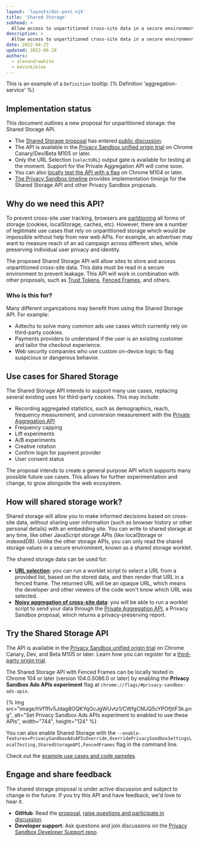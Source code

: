 ```yaml
---
layout: 'layouts/doc-post.njk'
title: 'Shared Storage'
subhead: >
  Allow access to unpartitioned cross-site data in a secure environment.
description: >
  Allow access to unpartitioned cross-site data in a secure environment.
date: 2022-04-25
updated: 2022-06-28
authors:
  - alexandrawhite
  - kevinkiklee
---
```


This is an example of a `Definition` tooltip: {% Definition 'aggregation-service' %}

## Implementation status

This document outlines a new proposal for unpartitioned storage: the Shared
Storage API.

*  The [Shared Storage proposal](https://github.com/WICG/shared-storage)
   has entered [public discussion](https://github.com/WICG/shared-storage/issues).
*  The API is available in the [Privacy Sandbox unified origin trial](/blog/expanding-privacy-sandbox-testing/)
   on Chrome Canary/Dev/Beta M105 or later.
*  Only the URL Selection (`selectURL`) output gate is available for
   testing at the moment. Support for the Private Aggregation API will
   come soon.
*  You can also [locally test the API with a flag](#try-the-shared-storage-api) on Chrome M104 or later.
*  [The Privacy Sandbox timeline](http://privacysandbox.com/timeline)
   provides implementation timings for the Shared Storage API and other
   Privacy Sandbox proposals.


## Why do we need this API?

To prevent cross-site user tracking, browsers are 
[partitioning](https://blog.chromium.org/2020/01/building-more-private-web-path-towards.html)
all forms of storage (cookies, localStorage, caches, etc). However, there are
a number of legitimate use cases that rely on unpartitioned storage which
would be impossible without help from new web APIs. For example, an advertiser
may want to measure reach of an ad campaign across different sites, while
preserving individual user privacy and identity.

The proposed Shared Storage API will allow sites to store and access
unpartitioned cross-site data. This data must be read in a secure environment
to prevent leakage. This API will work in combination with other proposals,
such as [Trust Tokens](/docs/privacy-sandbox/trust-tokens/),
[Fenced Frames](/docs/privacy-sandbox/fenced-frame/), and others.

### Who is this for?

Many different organizations may benefit from using the Shared Storage API. For
example:

*  Adtechs to solve many common ads use cases which currently rely on
   third-party cookies.
*  Payments providers to understand if the user is an existing customer and
   tailor the checkout experience.
*  Web security companies who use custom on-device logic to flag suspicious or
   dangerous behavior.

## Use cases for Shared Storage

The Shared Storage API intends to support many use cases, replacing several
existing uses for third-party cookies. This may include:

*  Recording aggregated statistics, such as demographics, reach, frequency
   measurement, and conversion measurement with the
   [Private Aggregation API](https://github.com/alexmturner/private-aggregation-api)
*  Frequency capping
*  Lift experiments
*  A/B experiments
*  Creative rotation
*  Confirm login for payment provider
*  User consent status

The proposal intends to create a general purpose API which supports many
possible future use cases. This allows for further experimentation and change,
to grow alongside the web ecosystem.

## How will shared storage work?

Shared storage will allow you to make informed decisions based on cross-site
data, without sharing user information (such as browser history or other
personal details) with an embedding site. You can write to  shared storage at
any time, like other JavaScript storage APIs (like localStorage or indexedDB).
Unlike the other storage APIs, you can only read the shared storage values in
a secure environment, known as a shared storage worklet.

The shared storage data can be used for:

*  [**URL selection**](/docs/privacy-sandbox/use-shared-storage#url-selection): 
   you can run a worklet script to select a URL from a provided list, based on
   the stored data, and then render that URL in a fenced frame.  The returned
   URL will be an opaque URL, which means the developer and other viewers of
   the code won't know which URL was selected.
*  [**Noisy aggregation of cross-site data**](/docs/privacy-sandbox/use-shared-storage#aggregated-data):
   you will be able to run a worklet script to send your data through the
   [Private Aggregation API](https://github.com/alexmturner/private-aggregation-api),
   a Privacy Sandbox proposal, which returns a privacy-preserving report. 

## Try the Shared Storage API

The API is available in the [Privacy Sandbox unified origin trial](/blog/expanding-privacy-sandbox-testing/)
on Chrome Canary, Dev, and Beta M105 or later. Learn how you can
register for a [third-party origin trial](/docs/web-platform/third-party-origin-trials/).

The Shared Storage API with Fenced Frames can be locally tested in Chrome 104 or later (version
104.0.5086.0 or later) by enabling the **Privacy Sandbox Ads APIs experiment**
flag at `chrome://flags/#privacy-sandbox-ads-apis`.

{% Img src="image/hVf1flv5Jdag8OQKYqOcJgWUvtz1/CWfgCMJQ5cYPOfjttF3k.png", alt="Set Privacy Sandbox Ads APIs experiment to enabled to use these APIs", width="744", height="124" %}

You can also enable Shared Storage with the `--enable-features=PrivacySandboxAdsAPIsOverride,OverridePrivacySandboxSettingsLocalTesting,SharedStorageAPI,FencedFrames` flag in the command line. 

Check out the [example use cases and code samples](/docs/privacy-sandbox/use-shared-storage).

## Engage and share feedback

The shared storage proposal is under active discussion and subject to change
in the future. If you try this API and have feedback, we'd love to hear it.

*  **GitHub**: Read the
   [proposal](https://github.com/pythagoraskitty/shared-storage), [raise questions and participate in discussion](https://github.com/pythagoraskitty/shared-storage/issues).
*  **Developer support**: Ask questions and join discussions on the
   [Privacy Sandbox Developer Support repo](https://github.com/GoogleChromeLabs/privacy-sandbox-dev-support).
